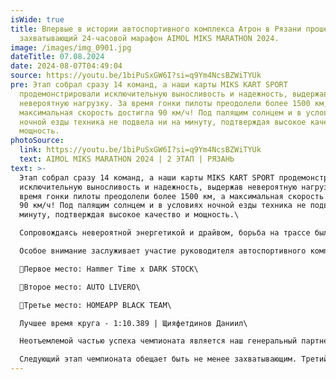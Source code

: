 ```yaml
---
isWide: true
title: Впервые в истории автоспортивного комплекса Атрон в Рязани прошел
  захватывающий 24-часовой марафон AIMOL MIKS MARATHON 2024.
image: /images/img_0901.jpg
dateTitle: 07.08.2024
date: 2024-08-07T04:49:04
source: https://youtu.be/1biPuSxGW6I?si=q9Ym4NcsBZWiTYUk
pre: Этап собрал сразу 14 команд, а наши карты MIKS KART SPORT
  продемонстрировали исключительную выносливость и надежность, выдержав
  невероятную нагрузку. За время гонки пилоты преодолели более 1500 км, а
  максимальная скорость достигла 90 км/ч! Под палящим солнцем и в условиях
  ночной езды техника не подвела ни на минуту, подтверждая высокое качество и
  мощность.
photoSource:
  link: https://youtu.be/1biPuSxGW6I?si=q9Ym4NcsBZWiTYUk
  text: AIMOL MIKS MARATHON 2024 | 2 ЭТАП | РЯЗАНЬ
text: >-
  Этап собрал сразу 14 команд, а наши карты MIKS KART SPORT продемонстрировали
  исключительную выносливость и надежность, выдержав невероятную нагрузку. За
  время гонки пилоты преодолели более 1500 км, а максимальная скорость достигла
  90 км/ч! Под палящим солнцем и в условиях ночной езды техника не подвела ни на
  минуту, подтверждая высокое качество и мощность.\

  Сопровождаясь невероятной энергетикой и драйвом, борьба на трассе была ожесточенной до самого конца, и позиции команд менялись буквально на глазах. Темное время суток добавило дополнительных сложностей, но пилоты продолжали держать высокие темпы. Мы благодарим всех, кто принял участие и поддерживал пилотов!\

  Особое внимание заслуживает участие руководителя автоспортивного комплекса Атрон, Романа Чамкина, который провел за рулем карта невероятные 7 часов и 23 минуты, показывая пример самоотдачи и профессионализма.\

  🥇Первое место: Hammer Time x DARK STOCK\

  🥈Второе место: AUTO LIVERO\

  🥉Третье место: HOMEAPP BLACK TEAM\

  Лучшее время круга - 1:10.389 | Щияфетдинов Даниил\

  Неотъемлемой частью успеха чемпионата является наш генеральный партнер, компания @aimol_russia. AIMOL — это производитель премиальных моторных масел и смазочных материалов, который зарекомендовал себя как надежный партнер в экстремальных условиях автоспорта. С более чем 1000 наименований продуктов, AIMOL предлагает решения для всех отраслей промышленности, включая технику, которая участвует в наших соревнованиях.\

  Следующий этап чемпионата обещает быть не менее захватывающим. Третий этап командного чемпионата по картингу на выносливость AIMOL MIKS MARATHON 2024 пройдет на трассе "Лидер" в Подольске. Мероприятие состоится 18 августа 2024 года и будет длиться 12 часов. Испытайте себя и карты MIKS KART SPOR! Регистрируйтесь на гонку! Количество мест ограничено!
---
```

